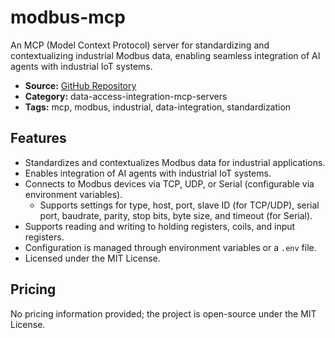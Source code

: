 # modbus-mcp

An MCP (Model Context Protocol) server for standardizing and contextualizing industrial Modbus data, enabling seamless integration of AI agents with industrial IoT systems.

- **Source:** [GitHub Repository](https://github.com/kukapay/modbus-mcp)
- **Category:** data-access-integration-mcp-servers
- **Tags:** mcp, modbus, industrial, data-integration, standardization

## Features
- Standardizes and contextualizes Modbus data for industrial applications.
- Enables integration of AI agents with industrial IoT systems.
- Connects to Modbus devices via TCP, UDP, or Serial (configurable via environment variables).
  - Supports settings for type, host, port, slave ID (for TCP/UDP), serial port, baudrate, parity, stop bits, byte size, and timeout (for Serial).
- Supports reading and writing to holding registers, coils, and input registers.
- Configuration is managed through environment variables or a `.env` file.
- Licensed under the MIT License.

## Pricing
No pricing information provided; the project is open-source under the MIT License.